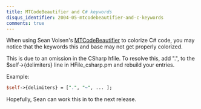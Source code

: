```yaml
---
title: MTCodeBeautifier and C# keywords
disqus_identifier: 2004-05-mtcodebeautifier-and-c-keywords
comments: true
---
```


When using Sean Voisen's [MTCodeBeautifier][1] to colorize C# code, you may notice that the keywords this and base may not get properly colorized.

This is due to an omission in the CSharp hfile. To resolve this, add ".", to the $self-&gt;{delimiters} line in HFile_csharp.pm and rebuild your entries.

Example:

``` perl
$self->{delimiters} = [".", "~", ... ];
```

Hopefully, Sean can work this in to the next release.

[1]:http://voisen.org/archives/project_news/000388.php
